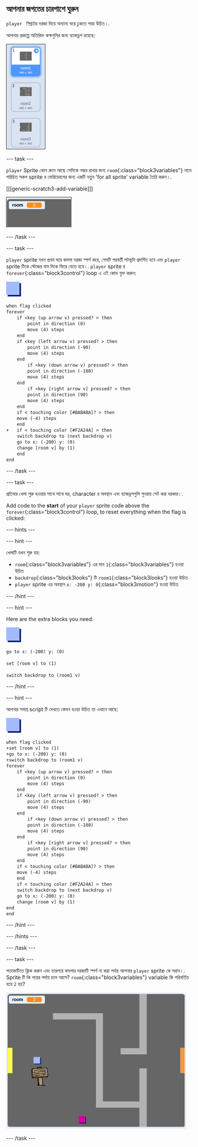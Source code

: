 ## আপনার জগতের চারপাশে ঘুরুন

`player ` স্প্রিটের দরজা দিয়ে অন্যান্য ঘরে ঢুকতে পারা উচিত।.

আপনার প্রকল্পে অতিরিক্ত কক্ষগুলির জন্য ব্যাকড্রপ রয়েছে:

![screenshot](images/world-backdrops.png)

--- task ---

`player` Sprite কোন রুমে আছে সেদিকে নজর রাখার জন্য `room`{:class="block3variables"} নামে পরিচিত সকল sprite র ভেরিয়েবলের জন্য একটি নতুন 'for all sprite' variable তৈরি করুন।.

[[[generic-scratch3-add-variable]]]

![screenshot](images/world-room.png)

--- /task ---

--- task ---

`player` sprite যখন প্রথম ঘরে কমলা দরজা স্পর্শ করে, গেমটি পরবর্তী পটভূমি প্রদর্শিত হবে এবং `player` sprite টিকে স্টেজের বাম দিকে ফিরে যেতে হবে।. `player` sprite র `forever`{:class="block3control"} loop এ এই কোড যুক্ত করুন:

![player](images/player.png)

```blocks3
when flag clicked
forever
    if <key (up arrow v) pressed? > then
        point in direction (0)
        move (4) steps
    end
    if <key (left arrow v) pressed? > then
        point in direction (-90)
        move (4) steps
    end
        if <key (down arrow v) pressed? > then
        point in direction (-180)
        move (4) steps
    end
        if <key [right arrow v] pressed? > then
        point in direction (90)
        move (4) steps
    end
    if < touching color [#BABABA]? > then
    move (-4) steps
    end
+   if < touching color [#F2A24A] > then
    switch backdrop to (next backdrop v)
    go to x: (-200) y: (0)
    change [room v] by (1)
    end
end
```

--- /task ---

--- task ---

প্রতিবার খেলা শুরু হওয়ার সাথে সাথে ঘর, character র অবস্থান এবং ব্যাকড্রপগুলি পুনরায় সেট করা দরকার।.

Add code to the **start** of your `player` sprite code above the `forever`{:class="block3control"} loop, to reset everything when the flag is clicked:

--- hints ---


--- hint ---

খেলাটি যখন শুরু হয়:

+ `room`{:class="block3variables"} এর মান `1`{:class="block3variables"} হওয়া উচিত
+ `backdrop`{:class="block3looks"} টি `room1`{:class="block3looks"} হওয়া উচিত
+ `player` sprite এর অবস্থান `x: -200 y: 0`{:class="block3motion"} হওয়া উচিত

--- /hint ---

--- hint ---

Here are the extra blocks you need:

![player](images/player.png)

```blocks3
go to x: (-200) y: (0)

set [room v] to (1)

switch backdrop to (room1 v)
```

--- /hint ---

--- hint ---

আপনার সমাপ্ত script টি দেখতে কেমন হওয়া উচিত তা এখানে আছে:

![player](images/player.png)

```blocks3
when flag clicked
+set [room v] to (1)
+go to x: (-200) y: (0)
+switch backdrop to (room1 v)
forever
    if <key (up arrow v) pressed? > then
        point in direction (0)
        move (4) steps
    end
    if <key (left arrow v) pressed? > then
        point in direction (-90)
        move (4) steps
    end
        if <key (down arrow v) pressed? > then
        point in direction (-180)
        move (4) steps
    end
        if <key [right arrow v] pressed? > then
        point in direction (90)
        move (4) steps
    end
    if < touching color [#BABABA]? > then
    move (-4) steps
    end
    if < touching color [#F2A24A] > then
    switch backdrop to (next backdrop v)
    go to x: (-200) y: (0)
    change [room v] by (1)
end
end
```

--- /hint ---

--- /hints ---

--- /task ---

--- task ---

পতাকাটিতে ক্লিক করুন এবং তারপরে কমলার দরজাটি স্পর্শ না করা পর্যন্ত আপনার `player` sprite কে সরান।. Sprite টি কি পরের পর্দায় চলে আসে? `room`{:class="block3variables"} variable কি পরিবর্তিত হয়ে `2` হয়?

![screenshot](images/world-room-test.png)

--- /task ---